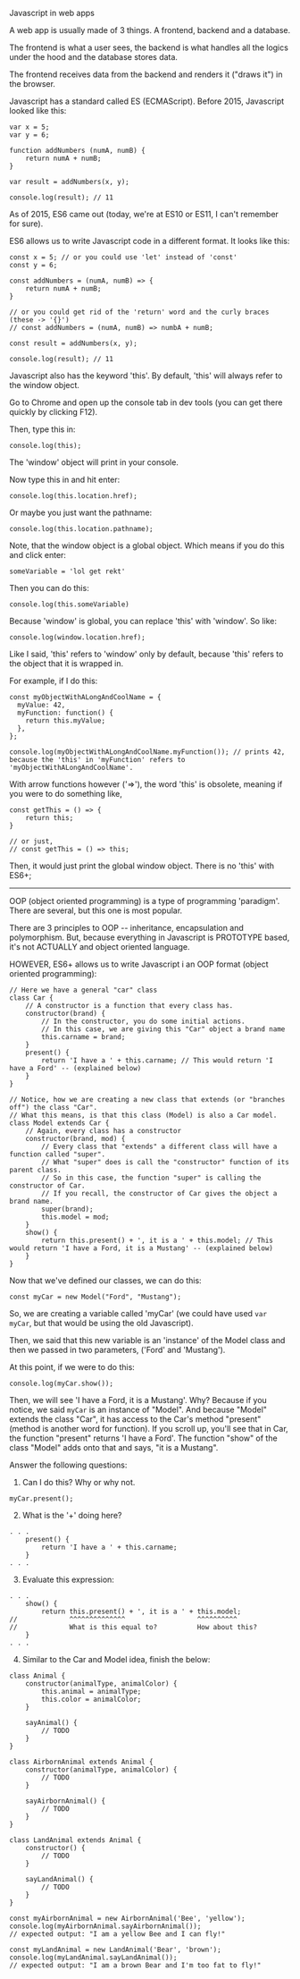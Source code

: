 Javascript in web apps

A web app is usually made of 3 things. A frontend, backend and a database.

The frontend is what a user sees, the backend is what handles all the logics under the hood and the database stores data.

The frontend receives data from the backend and renders it ("draws it") in the browser.

Javascript has a standard called ES (ECMAScript). Before 2015, Javascript looked like this:

```
var x = 5;
var y = 6;

function addNumbers (numA, numB) {
    return numA + numB;
}

var result = addNumbers(x, y);

console.log(result); // 11
```

As of 2015, ES6 came out (today, we're at ES10 or ES11, I can't remember for sure).

ES6 allows us to write Javascript code in a different format. It looks like this:

```
const x = 5; // or you could use 'let' instead of 'const'
const y = 6;

const addNumbers = (numA, numB) => {
    return numA + numB;
}

// or you could get rid of the 'return' word and the curly braces (these -> '{}')
// const addNumbers = (numA, numB) => numbA + numB;

const result = addNumbers(x, y);

console.log(result); // 11
```

Javascript also has the keyword 'this'. By default, 'this' will always refer to the window object.

Go to Chrome and open up the console tab in dev tools (you can get there quickly by clicking F12).

Then, type this in:

```
console.log(this);
```

The 'window' object will print in your console.

Now type this in and hit enter:

```
console.log(this.location.href);
```

Or maybe you just want the pathname:

```
console.log(this.location.pathname);
```

Note, that the window object is a global object. Which means if you do this and click enter:

```
someVariable = 'lol get rekt'
```

Then you can do this:

```
console.log(this.someVariable)
```

Because 'window' is global, you can replace 'this' with 'window'. So like:

```
console.log(window.location.href);
```

Like I said, 'this' refers to 'window' only by default, because 'this' refers to the object that it is wrapped in.

For example, if I do this:

```
const myObjectWithALongAndCoolName = {
  myValue: 42,
  myFunction: function() {
    return this.myValue;
  },
};

console.log(myObjectWithALongAndCoolName.myFunction()); // prints 42, because the 'this' in 'myFunction' refers to 'myObjectWithALongAndCoolName'.
```

With arrow functions however ('=>'), the word 'this' is obsolete, meaning if you were to do something like,

```
const getThis = () => {
    return this;
}

// or just,
// const getThis = () => this;
```

Then, it would just print the global window object. There is no 'this' with ES6+;

---

OOP (object oriented programming) is a type of programming 'paradigm'. There are several, but this one is most popular.

There are 3 principles to OOP -- inheritance, encapsulation and polymorphism. But, because everything in Javascript is PROTOTYPE based, it's not ACTUALLY and object oriented language.

HOWEVER, ES6+ allows us to write Javascript i an OOP format (object oriented programming):

```
// Here we have a general "car" class
class Car {
    // A constructor is a function that every class has.
    constructor(brand) {
        // In the constructor, you do some initial actions.
        // In this case, we are giving this "Car" object a brand name
        this.carname = brand;
    }
    present() {
        return 'I have a ' + this.carname; // This would return 'I have a Ford' -- (explained below)
    }
}

// Notice, how we are creating a new class that extends (or "branches off") the class "Car".
// What this means, is that this class (Model) is also a Car model.
class Model extends Car {
    // Again, every class has a constructor
    constructor(brand, mod) {
        // Every class that "extends" a different class will have a function called "super".
        // What "super" does is call the "constructor" function of its parent class.
        // So in this case, the function "super" is calling the constructor of Car.
        // If you recall, the constructor of Car gives the object a brand name.
        super(brand);
        this.model = mod;
    }
    show() {
        return this.present() + ', it is a ' + this.model; // This would return 'I have a Ford, it is a Mustang' -- (explained below)
    }
}
```

Now that we've defined our classes, we can do this:

```
const myCar = new Model("Ford", "Mustang");
```

So, we are creating a variable called 'myCar' (we could have used `var myCar`, but that would be using the old Javascript).

Then, we said that this new variable is an 'instance' of the Model class and then we passed in two parameters, ('Ford' and 'Mustang').

At this point, if we were to do this:

```
console.log(myCar.show());
```

Then, we will see 'I have a Ford, it is a Mustang'. Why? Because if you notice, we said `myCar` is an instance of "Model". And because "Model" extends the class "Car", it has access to the Car's method "present" (method is another word for function). If you scroll up, you'll see that in Car, the function "present" returns 'I have a Ford'. The function "show" of the class "Model" adds onto that and says, "it is a Mustang".

Answer the following questions:

1. Can I do this? Why or why not.

```
myCar.present();
```

2. What is the '+' doing here?

```
. . .
    present() {
        return 'I have a ' + this.carname;
    }
. . .
```

3. Evaluate this expression:

```
. . .
    show() {
        return this.present() + ', it is a ' + this.model;
//             ^^^^^^^^^^^^^^                  ^^^^^^^^^^
//             What is this equal to?          How about this?
    }
. . .
```

4. Similar to the Car and Model idea, finish the below:

```
class Animal {
    constructor(animalType, animalColor) {
        this.animal = animalType;
        this.color = animalColor;
    }

    sayAnimal() {
        // TODO
    }
}

class AirbornAnimal extends Animal {
    constructor(animalType, animalColor) {
        // TODO
    }

    sayAirbornAnimal() {
        // TODO
    }
}

class LandAnimal extends Animal {
    constructor() {
        // TODO
    }

    sayLandAnimal() {
        // TODO
    }
}

const myAirbornAnimal = new AirbornAnimal('Bee', 'yellow');
console.log(myAirbornAnimal.sayAirbornAnimal());
// expected output: "I am a yellow Bee and I can fly!"

const myLandAnimal = new LandAnimal('Bear', 'brown');
console.log(myLandAnimal.sayLandAnimal());
// expected output: "I am a brown Bear and I'm too fat to fly!"
```
